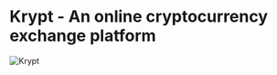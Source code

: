 # Krypt - An online cryptocurrency exchange platform 
![Krypt](https://github.com/user-attachments/assets/9c6747e5-7278-42bd-8b2d-31a465e35e28)
